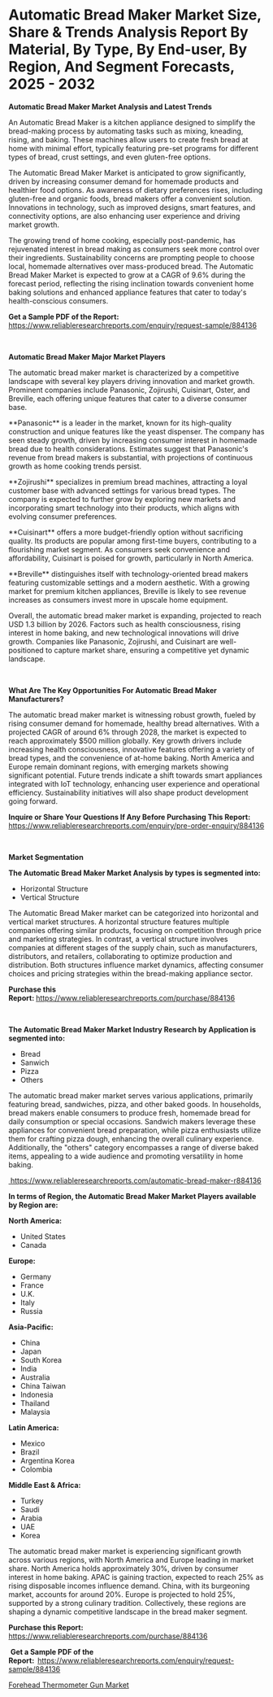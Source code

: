 <p><h1>Automatic Bread Maker Market Size, Share & Trends Analysis Report By Material, By Type, By End-user, By Region, And Segment Forecasts, 2025 - 2032</h1></p><p><strong>Automatic Bread Maker Market Analysis and Latest Trends</strong></p>
<p><p>An Automatic Bread Maker is a kitchen appliance designed to simplify the bread-making process by automating tasks such as mixing, kneading, rising, and baking. These machines allow users to create fresh bread at home with minimal effort, typically featuring pre-set programs for different types of bread, crust settings, and even gluten-free options. </p><p>The Automatic Bread Maker Market is anticipated to grow significantly, driven by increasing consumer demand for homemade products and healthier food options. As awareness of dietary preferences rises, including gluten-free and organic foods, bread makers offer a convenient solution. Innovations in technology, such as improved designs, smart features, and connectivity options, are also enhancing user experience and driving market growth. </p><p>The growing trend of home cooking, especially post-pandemic, has rejuvenated interest in bread making as consumers seek more control over their ingredients. Sustainability concerns are prompting people to choose local, homemade alternatives over mass-produced bread. The Automatic Bread Maker Market is expected to grow at a CAGR of 9.6% during the forecast period, reflecting the rising inclination towards convenient home baking solutions and enhanced appliance features that cater to today's health-conscious consumers.</p></p>
<p><strong>Get a Sample PDF of the Report:&nbsp;</strong> <a href="https://www.reliableresearchreports.com/enquiry/request-sample/884136?utm_campaign=2788&utm_medium=2&utm_source=Github&utm_content=ia&utm_term=04042025&utm_id=automatic-bread-maker">https://www.reliableresearchreports.com/enquiry/request-sample/884136</a></p>
<p>&nbsp;</p>
<p><strong>Automatic Bread Maker Major Market Players</strong></p>
<p><p>The automatic bread maker market is characterized by a competitive landscape with several key players driving innovation and market growth. Prominent companies include Panasonic, Zojirushi, Cuisinart, Oster, and Breville, each offering unique features that cater to a diverse consumer base.</p><p>**Panasonic** is a leader in the market, known for its high-quality construction and unique features like the yeast dispenser. The company has seen steady growth, driven by increasing consumer interest in homemade bread due to health considerations. Estimates suggest that Panasonic's revenue from bread makers is substantial, with projections of continuous growth as home cooking trends persist.</p><p>**Zojirushi** specializes in premium bread machines, attracting a loyal customer base with advanced settings for various bread types. The company is expected to further grow by exploring new markets and incorporating smart technology into their products, which aligns with evolving consumer preferences.</p><p>**Cuisinart** offers a more budget-friendly option without sacrificing quality. Its products are popular among first-time buyers, contributing to a flourishing market segment. As consumers seek convenience and affordability, Cuisinart is poised for growth, particularly in North America.</p><p>**Breville** distinguishes itself with technology-oriented bread makers featuring customizable settings and a modern aesthetic. With a growing market for premium kitchen appliances, Breville is likely to see revenue increases as consumers invest more in upscale home equipment.</p><p>Overall, the automatic bread maker market is expanding, projected to reach USD 1.3 billion by 2026. Factors such as health consciousness, rising interest in home baking, and new technological innovations will drive growth. Companies like Panasonic, Zojirushi, and Cuisinart are well-positioned to capture market share, ensuring a competitive yet dynamic landscape.</p></p>
<p>&nbsp;</p>
<p><strong>What Are The Key Opportunities For Automatic Bread Maker Manufacturers?</strong></p>
<p><p>The automatic bread maker market is witnessing robust growth, fueled by rising consumer demand for homemade, healthy bread alternatives. With a projected CAGR of around 6% through 2028, the market is expected to reach approximately $500 million globally. Key growth drivers include increasing health consciousness, innovative features offering a variety of bread types, and the convenience of at-home baking. North America and Europe remain dominant regions, with emerging markets showing significant potential. Future trends indicate a shift towards smart appliances integrated with IoT technology, enhancing user experience and operational efficiency. Sustainability initiatives will also shape product development going forward.</p></p>
<p><strong>Inquire or Share Your Questions If Any Before Purchasing This Report:</strong> <a href="https://www.reliableresearchreports.com/enquiry/pre-order-enquiry/884136?utm_campaign=2788&utm_medium=2&utm_source=Github&utm_content=ia&utm_term=04042025&utm_id=automatic-bread-maker">https://www.reliableresearchreports.com/enquiry/pre-order-enquiry/884136</a></p>
<p>&nbsp;</p>
<p><strong>Market Segmentation</strong></p>
<p><strong>The Automatic Bread Maker Market Analysis by types is segmented into:</strong></p>
<p><ul><li>Horizontal Structure</li><li>Vertical Structure</li></ul></p>
<p><p>The Automatic Bread Maker market can be categorized into horizontal and vertical market structures. A horizontal structure features multiple companies offering similar products, focusing on competition through price and marketing strategies. In contrast, a vertical structure involves companies at different stages of the supply chain, such as manufacturers, distributors, and retailers, collaborating to optimize production and distribution. Both structures influence market dynamics, affecting consumer choices and pricing strategies within the bread-making appliance sector.</p></p>
<p><strong>Purchase this Report:&nbsp;</strong><a href="https://www.reliableresearchreports.com/purchase/884136?utm_campaign=2788&utm_medium=2&utm_source=Github&utm_content=ia&utm_term=04042025&utm_id=automatic-bread-maker">https://www.reliableresearchreports.com/purchase/884136</a></p>
<p>&nbsp;</p>
<p><strong>The Automatic Bread Maker Market Industry Research by Application is segmented into:</strong></p>
<p><ul><li>Bread</li><li>Sanwich</li><li>Pizza</li><li>Others</li></ul></p>
<p><p>The automatic bread maker market serves various applications, primarily featuring bread, sandwiches, pizza, and other baked goods. In households, bread makers enable consumers to produce fresh, homemade bread for daily consumption or special occasions. Sandwich makers leverage these appliances for convenient bread preparation, while pizza enthusiasts utilize them for crafting pizza dough, enhancing the overall culinary experience. Additionally, the "others" category encompasses a range of diverse baked items, appealing to a wide audience and promoting versatility in home baking.</p></p>
<p><a href="https://www.reliableresearchreports.com/automatic-bread-maker-r884136?utm_campaign=2788&utm_medium=2&utm_source=Github&utm_content=ia&utm_term=04042025&utm_id=automatic-bread-maker">&nbsp;https://www.reliableresearchreports.com/automatic-bread-maker-r884136</a></p>
<p><strong>In terms of Region, the Automatic Bread Maker Market Players available by Region are:</strong></p>
<p>
    <p> <strong> North America: </strong>
        <ul>
            <li>United States</li>
            <li>Canada</li>
        </ul>
        </p> 
    <p> <strong> Europe: </strong>
        <ul>
            <li>Germany</li>
            <li>France</li>
            <li>U.K.</li>
            <li>Italy</li>
            <li>Russia</li>
        </ul>
        </p> 
    <p> <strong> Asia-Pacific: </strong>
        <ul>
            <li>China</li>
            <li>Japan</li>
            <li>South Korea</li>
            <li>India</li>
            <li>Australia</li>
            <li>China Taiwan</li>
            <li>Indonesia</li>
            <li>Thailand</li>
            <li>Malaysia</li>
        </ul>
        </p> 
    <p> <strong> Latin America: </strong>
        <ul>
            <li>Mexico</li>
            <li>Brazil</li>
            <li>Argentina Korea</li>
            <li>Colombia</li>
        </ul>
        </p> 
    <p> <strong> Middle East & Africa: </strong>
        <ul>
            <li>Turkey</li>
            <li>Saudi</li>
            <li>Arabia</li>
            <li>UAE</li>
            <li>Korea</li>
        </ul>
    </p>
    </p>
<p><p>The automatic bread maker market is experiencing significant growth across various regions, with North America and Europe leading in market share. North America holds approximately 30%, driven by consumer interest in home baking. APAC is gaining traction, expected to reach 25% as rising disposable incomes influence demand. China, with its burgeoning market, accounts for around 20%. Europe is projected to hold 25%, supported by a strong culinary tradition. Collectively, these regions are shaping a dynamic competitive landscape in the bread maker segment.</p></p>
<p><strong>Purchase this Report: </strong><a href="https://www.reliableresearchreports.com/purchase/884136?utm_campaign=2788&utm_medium=2&utm_source=Github&utm_content=ia&utm_term=04042025&utm_id=automatic-bread-maker">https://www.reliableresearchreports.com/purchase/884136</a></p>
<p>&nbsp;<strong>Get a Sample PDF of the Report:&nbsp;&nbsp;</strong><a href="https://www.reliableresearchreports.com/enquiry/request-sample/884136?utm_campaign=2788&utm_medium=2&utm_source=Github&utm_content=ia&utm_term=04042025&utm_id=automatic-bread-maker">https://www.reliableresearchreports.com/enquiry/request-sample/884136</a></p>
<p><strong></strong></p>
<p><p><a href="https://github.com/nafidurii/Market-Research-Report-List-1/blob/main/forehead-thermometer-gun-market.md?utm_campaign=2788&utm_medium=2&utm_source=Github&utm_content=ia&utm_term=04042025&utm_id=automatic-bread-maker">Forehead Thermometer Gun Market</a></p></p>